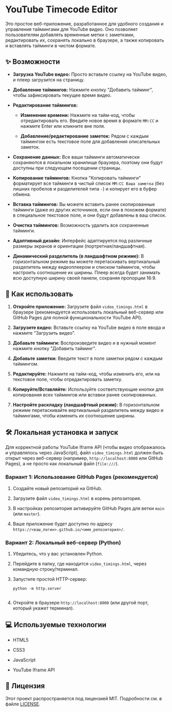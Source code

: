 # YouTube Timecode Editor

Это простое веб-приложение, разработанное для удобного создания и управления таймингами для YouTube видео. Оно позволяет пользователям добавлять временные метки с заметками, редактировать их, сохранять локально в браузере, а также копировать и вставлять тайминги в чистом формате.

## ✨ Возможности

-   **Загрузка YouTube видео:** Просто вставьте ссылку на YouTube видео, и плеер загрузится на страницу.
    
-   **Добавление таймингов:** Нажмите кнопку "Добавить тайминг", чтобы зафиксировать текущее время видео.
    
-   **Редактирование таймингов:**
    
    -   **Изменение времени:** Нажмите на тайм-код, чтобы отредактировать его. Введите новое время в формате `ММ:СС` и нажмите Enter или кликните вне поля.
        
    -   **Добавление/редактирование заметок:** Рядом с каждым таймингом есть текстовое поле для добавления описательных заметок.
        
-   **Сохранение данных:** Все ваши тайминги автоматически сохраняются в локальном хранилище браузера, поэтому они будут доступны при следующем посещении страницы.
    
-   **Копирование таймингов:** Кнопка "Копировать тайминги" форматирует все тайминги в чистый список `ММ:СС Ваша заметка` (без лишних пробелов и разделителей типа `-`) и копирует его в буфер обмена.
    
-   **Вставка таймингов:** Вы можете вставить ранее скопированные тайминги (даже из других источников, если они в похожем формате) в специальное текстовое поле, и они будут добавлены в ваш список.
    
-   **Очистка таймингов:** Возможность удалить все сохраненные тайминги.
    
-   **Адаптивный дизайн:** Интерфейс адаптируется под различные размеры экранов и ориентации (портретная/ландшафтная).
    
-   **Динамический разделитель (в ландшафтном режиме):** В горизонтальном режиме вы можете перетаскивать вертикальный разделитель между видеоплеером и списком таймингов, чтобы настроить соотношение их ширины. Плеер всегда будет занимать всю доступную ширину своей панели, сохраняя пропорции 16:9.
    

## 🚀 Как использовать

1.  **Откройте приложение:** Загрузите файл `video_timings.html` в браузере (рекомендуется использовать локальный веб-сервер или GitHub Pages для полной функциональности YouTube API).
    
2.  **Загрузите видео:** Вставьте ссылку на YouTube видео в поле ввода и нажмите "Загрузить видео".
    
3.  **Добавьте тайминги:** Воспроизведите видео и в нужный момент нажмите кнопку "Добавить тайминг".
    
4.  **Добавьте заметки:** Введите текст в поле заметки рядом с каждым таймингом.
    
5.  **Редактируйте:** Нажмите на тайм-код, чтобы изменить его, или на текстовое поле, чтобы отредактировать заметку.
    
6.  **Копируйте/Вставляйте:** Используйте соответствующие кнопки для копирования всех таймингов или вставки ранее скопированных.
    
7.  **Настройте раскладку (ландшафтный режим):** В горизонтальном режиме перетаскивайте вертикальный разделитель между видео и таймингами, чтобы изменить их соотношение ширины.
    

## 🛠️ Локальная установка и запуск

Для корректной работы YouTube Iframe API (чтобы видео отображалось и управлялось через JavaScript), файл `video_timings.html` должен быть открыт через веб-сервер (например, `http://localhost:8000` или GitHub Pages), а не просто как локальный файл (`file:///`).

### Вариант 1: Использование GitHub Pages (рекомендуется)

1.  Создайте новый репозиторий на GitHub.
    
2.  Загрузите файл `video_timings.html` в корень репозитория.
    
3.  В настройках репозитория активируйте GitHub Pages для ветки `main` (или `master`).
    
4.  Ваше приложение будет доступно по адресу `https://<ваш_логин>.github.io/<имя_репозитория>/`.
    

### Вариант 2: Локальный веб-сервер (Python)

1.  Убедитесь, что у вас установлен Python.
    
2.  Перейдите в папку, где находится `video_timings.html`, через командную строку/терминал.
    
3.  Запустите простой HTTP-сервер:
    
    ```
    python -m http.server
    
    
    ```
    
4.  Откройте в браузере `http://localhost:8000` (или другой порт, который укажет терминал).
    

## 💻 Используемые технологии

-   HTML5
    
-   CSS3
    
-   JavaScript
    
-   YouTube Iframe API
    

## 📄 Лицензия

Этот проект распространяется под лицензией MIT. Подробности см. в файле [LICENSE](https://www.google.com/search?q=LICENSE "null").
